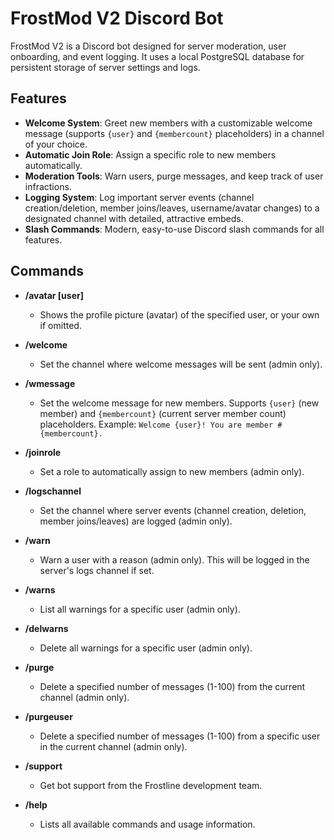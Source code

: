 # FrostMod V2 Discord Bot

FrostMod V2 is a Discord bot designed for server moderation, user onboarding, and event logging. It uses a local PostgreSQL database for persistent storage of server settings and logs.

## Features
- **Welcome System**: Greet new members with a customizable welcome message (supports `{user}` and `{membercount}` placeholders) in a channel of your choice.
- **Automatic Join Role**: Assign a specific role to new members automatically.
- **Moderation Tools**: Warn users, purge messages, and keep track of user infractions.
- **Logging System**: Log important server events (channel creation/deletion, member joins/leaves, username/avatar changes) to a designated channel with detailed, attractive embeds.
- **Slash Commands**: Modern, easy-to-use Discord slash commands for all features.

## Commands

- **/avatar [user]**
  - Shows the profile picture (avatar) of the specified user, or your own if omitted.

- **/welcome <channel>**
  - Set the channel where welcome messages will be sent (admin only).

- **/wmessage <message>**
  - Set the welcome message for new members. Supports `{user}` (new member) and `{membercount}` (current server member count) placeholders. Example: `Welcome {user}! You are member #{membercount}.`

- **/joinrole <role>**
  - Set a role to automatically assign to new members (admin only).

- **/logschannel <channel>**
  - Set the channel where server events (channel creation, deletion, member joins/leaves) are logged (admin only).

- **/warn <user> <reason>**
  - Warn a user with a reason (admin only). This will be logged in the server's logs channel if set.

- **/warns <user>**
  - List all warnings for a specific user (admin only).

- **/delwarns <user>**
  - Delete all warnings for a specific user (admin only).

- **/purge <amount>**
  - Delete a specified number of messages (1-100) from the current channel (admin only).

- **/purgeuser <user> <amount>**
  - Delete a specified number of messages (1-100) from a specific user in the current channel (admin only).

- **/support**
  - Get bot support from the Frostline development team.

- **/help**
  - Lists all available commands and usage information.

